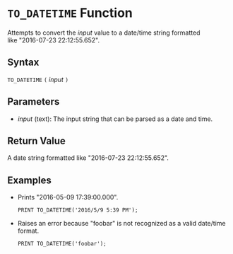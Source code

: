 # `TO_DATETIME` Function

Attempts to convert the *input* value to a date/time string formatted like "2016-07-23 22:12:55.652".

## Syntax

`TO_DATETIME` `(` *input* `)`

## Parameters

- *input* (text): The input string that can be parsed as a date and time.

## Return Value

A date string formatted like "2016-07-23 22:12:55.652".

## Examples

- Prints "2016-05-09 17:39:00.000".

    ```
    PRINT TO_DATETIME('2016/5/9 5:39 PM');
    ```

- Raises an error because "foobar" is not recognized as a valid date/time format.

    ```
    PRINT TO_DATETIME('foobar');
    ```
